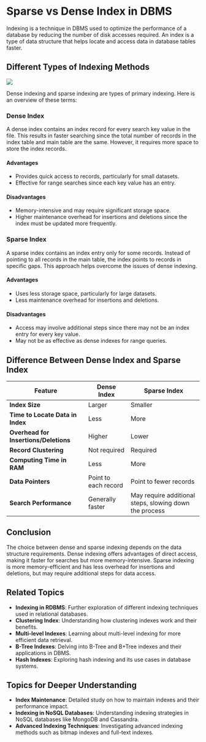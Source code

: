 # Sparse vs Dense Index in DBMS

Indexing is a technique in DBMS used to optimize the performance of a database by reducing the number of disk accesses required. An index is a type of data structure that helps locate and access data in database tables faster.

## Different Types of Indexing Methods

![](https://media.geeksforgeeks.org/wp-content/uploads/20231219161928/types_of_index.png)

Dense indexing and sparse indexing are types of primary indexing. Here is an overview of these terms:

### Dense Index

A dense index contains an index record for every search key value in the file. This results in faster searching since the total number of records in the index table and main table are the same. However, it requires more space to store the index records.

#### Advantages
- Provides quick access to records, particularly for small datasets.
- Effective for range searches since each key value has an entry.

#### Disadvantages
- Memory-intensive and may require significant storage space.
- Higher maintenance overhead for insertions and deletions since the index must be updated more frequently.

### Sparse Index

A sparse index contains an index entry only for some records. Instead of pointing to all records in the main table, the index points to records in specific gaps. This approach helps overcome the issues of dense indexing.

#### Advantages
- Uses less storage space, particularly for large datasets.
- Less maintenance overhead for insertions and deletions.

#### Disadvantages
- Access may involve additional steps since there may not be an index entry for every key value.
- May not be as effective as dense indexes for range queries.

## Difference Between Dense Index and Sparse Index

| Feature                             | Dense Index                                 | Sparse Index                                |
|-------------------------------------|---------------------------------------------|---------------------------------------------|
| **Index Size**                      | Larger                                      | Smaller                                     |
| **Time to Locate Data in Index**    | Less                                        | More                                        |
| **Overhead for Insertions/Deletions**| Higher                                      | Lower                                       |
| **Record Clustering**               | Not required                                | Required                                    |
| **Computing Time in RAM**           | Less                                        | More                                        |
| **Data Pointers**                   | Point to each record                        | Point to fewer records                      |
| **Search Performance**              | Generally faster                            | May require additional steps, slowing down the process |

## Conclusion

The choice between dense and sparse indexing depends on the data structure requirements. Dense indexing offers advantages of direct access, making it faster for searches but more memory-intensive. Sparse indexing is more memory-efficient and has less overhead for insertions and deletions, but may require additional steps for data access.

## Related Topics
- **Indexing in RDBMS**: Further exploration of different indexing techniques used in relational databases.
- **Clustering Index**: Understanding how clustering indexes work and their benefits.
- **Multi-level Indexes**: Learning about multi-level indexing for more efficient data retrieval.
- **B-Tree Indexes**: Delving into B-Tree and B+Tree indexes and their applications in DBMS.
- **Hash Indexes**: Exploring hash indexing and its use cases in database systems.

## Topics for Deeper Understanding
- **Index Maintenance**: Detailed study on how to maintain indexes and their performance impact.
- **Indexing in NoSQL Databases**: Understanding indexing strategies in NoSQL databases like MongoDB and Cassandra.
- **Advanced Indexing Techniques**: Investigating advanced indexing methods such as bitmap indexes and full-text indexes.
